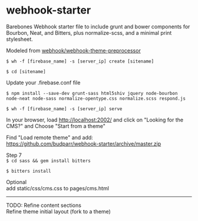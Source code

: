 webhook-starter
===============
Barebones Webhook starter file to include grunt and bower components for Bourbon, Neat, and Bitters, plus normalize-scss, and a minimal print stylesheet.

Modeled from [webhook/webhook-theme-preprocessor](https://github.com/webhook/webhook-theme-preprocessor)



```$ wh -f [firebase_name] -s [server_ip] create [sitename]```


```$ cd [sitename]```


Update your .firebase.conf file


```$ npm install --save-dev grunt-sass html5shiv jquery node-bourbon node-neat node-sass normalize-opentype.css normalize.scss respond.js```


```$ wh -f [firebase_name] -s [server_ip] serve```


In your browser, load <http://localhost:2002/> and click on "Looking for the CMS?" and Choose "Start from a theme"


Find "Load remote theme" and add:  
<https://github.com/budparr/webhook-starter/archive/master.zip>

Step 7    
```$ cd sass && gem install bitters```

```$ bitters install```

Optional  
add static/css/cms.css to pages/cms.html


---

TODO: 
Refine content sections  
Refine theme initial layout (fork to a theme)
